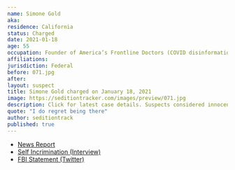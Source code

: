 ```yaml
---
name: Simone Gold
aka:
residence: California
status: Charged
date: 2021-01-18
age: 55
occupation: Founder of America’s Frontline Doctors (COVID disinformation)
affiliations:
jurisdiction: Federal
before: 071.jpg
after:
layout: suspect
title: Simone Gold charged on January 18, 2021
image: https://seditiontracker.com/images/preview/071.jpg
description: Click for latest case details. Suspects considered innocent until proven guilty.
quote: "I do regret being there"
author: seditiontrack
published: true
---
```


- [News Report](https://losangeles.cbslocal.com/2021/01/19/beverly-hills-salon-owner-gina-bisignano-2-others-arrested-for-capitol-riots/)
- [Self Incrimination (Interview)](https://www.washingtonpost.com/investigations/simone-gold-capitol-riot-coronavirus/2021/01/12/d1d39e84-545f-11eb-a817-e5e7f8a406d6_story.html)
- [FBI Statement (Twitter)](https://twitter.com/FBILosAngeles/status/1351604985210040326?s=20)